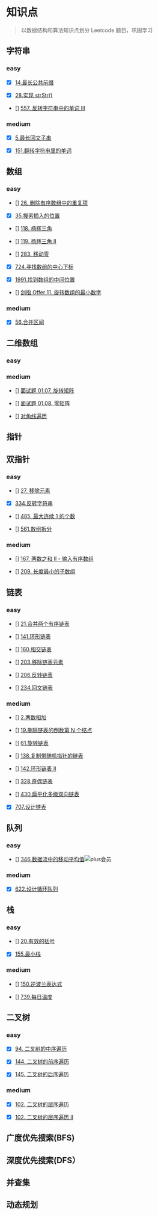 # 知识点

> 以数据结构和算法知识点划分 Leetcode 题目，巩固学习

## 字符串

### easy

- [x] [14.最长公共前缀](https://leetcode-cn.com/problems/longest-common-prefix/)

- [x] [28.实现 strStr()](https://leetcode-cn.com/problems/implement-strstr/)

- [] [557. 反转字符串中的单词 III](https://leetcode-cn.com/problems/reverse-words-in-a-string-iii/)

### medium

- [x] [5.最长回文子串](https://leetcode-cn.com/problems/longest-palindromic-substring/)

- [x] [151.翻转字符串里的单词](https://leetcode-cn.com/problems/reverse-words-in-a-string/)

## 数组

### easy

- [] [26. 删除有序数组中的重复项](https://leetcode-cn.com/problems/remove-duplicates-from-sorted-array/)

- [x] [35.搜索插入的位置](https://leetcode-cn.com/problems/search-insert-position/)

- [] [118. 杨辉三角](https://leetcode-cn.com/problems/pascals-triangle/)

- [] [119. 杨辉三角 II](https://leetcode-cn.com/problems/pascals-triangle-ii/)

- [] [283. 移动零](https://leetcode-cn.com/problems/move-zeroes/)

- [x] [724.寻找数组的中心下标](https://leetcode-cn.com/problems/find-pivot-index/)

- [x] [1991.找到数组的中间位置](https://leetcode-cn.com/problems/find-the-middle-index-in-array/)

- [] [剑指 Offer 11. 旋转数组的最小数字](https://leetcode-cn.com/problems/xuan-zhuan-shu-zu-de-zui-xiao-shu-zi-lcof/)

### medium

- [x] [56.合并区间](https://leetcode-cn.com/problems/merge-intervals/)

## 二维数组

### easy

### medium

- [] [面试题 01.07. 旋转矩阵](https://leetcode-cn.com/problems/rotate-matrix-lcci/)

- [] [面试题 01.08. 零矩阵](https://leetcode-cn.com/problems/zero-matrix-lcci/)

- [] [对角线遍历](https://leetcode-cn.com/problems/diagonal-traverse/)

## 指针

## 双指针

### easy

- [] [27. 移除元素](https://leetcode-cn.com/problems/remove-element/)

- [x] [334.反转字符串](https://leetcode-cn.com/problems/reverse-string/)

- [] [485. 最大连续 1 的个数](https://leetcode-cn.com/problems/max-consecutive-ones/)

- [] [561.数组拆分](https://leetcode-cn.com/problems/array-partition-i/)

### medium

- [] [167. 两数之和 II - 输入有序数组](https://leetcode-cn.com/problems/two-sum-ii-input-array-is-sorted/)

- [] [209. 长度最小的子数组](https://leetcode-cn.com/problems/minimum-size-subarray-sum/)

## 链表

### easy

- [] [21.合并两个有序链表](https://leetcode-cn.com/problems/merge-two-sorted-lists)

- [] [141.环形链表](https://leetcode-cn.com/problems/linked-list-cycle/)

- [] [160.相交链表](https://leetcode-cn.com/problems/intersection-of-two-linked-lists/)

- [] [203.移除链表元素](https://leetcode-cn.com/problems/remove-linked-list-elements/)

- [] [206.反转链表](https://leetcode-cn.com/problems/reverse-linked-list/)

- [] [234.回文链表](https://leetcode-cn.com/problems/palindrome-linked-list)

### medium

- [] [2.两数相加](https://leetcode-cn.com/problems/add-two-numbers/)

- [] [19.删除链表的倒数第 N 个结点](https://leetcode-cn.com/problems/remove-nth-node-from-end-of-list/)

- [] [61.旋转链表](https://leetcode-cn.com/problems/rotate-list)

- [] [138.复制带随机指针的链表](https://leetcode-cn.com/problems/copy-list-with-random-pointer)

- [] [142.环形链表 II](https://leetcode-cn.com/problems/linked-list-cycle-ii/)

- [] [328.奇偶链表](https://leetcode-cn.com/problems/odd-even-linked-list/)

- [] [430.扁平化多级双向链表](https://leetcode-cn.com/problems/flatten-a-multilevel-doubly-linked-list)

- [x] [707.设计链表](https://leetcode-cn.com/problems/design-linked-list/)

## 队列

### easy

- [] [346.数据流中的移动平均值](https://leetcode-cn.com/problems/moving-average-from-data-stream)![plus会员](https://img.shields.io/badge/-plus会员-blue)

### medium

- [x] [622.设计循环队列](https://leetcode-cn.com/problems/design-circular-queue/)

## 栈

### easy

- [] [20.有效的括号](https://leetcode-cn.com/problems/valid-parentheses)

- [x] [155.最小栈](https://leetcode-cn.com/problems/min-stack/)

### medium

- [] [150.逆波兰表达式](https://leetcode-cn.com/problems/evaluate-reverse-polish-notation)

- [] [739.每日温度](https://leetcode-cn.com/problems/daily-temperatures)

## 二叉树

### easy

- [x] [94. 二叉树的中序遍历](https://leetcode-cn.com/problems/binary-tree-inorder-traversal)

- [x] [144. 二叉树的前序遍历](https://leetcode-cn.com/problems/binary-tree-preorder-traversal)

- [x] [145. 二叉树的后序遍历](https://leetcode-cn.com/problems/binary-tree-postorder-traversal)

### medium

- [x] [102. 二叉树的层序遍历](https://leetcode-cn.com/problems/binary-tree-level-order-traversal)

- [x] [102. 二叉树的层序遍历 II](https://leetcode-cn.com/problems/binary-tree-level-order-traversal-ii)

## 广度优先搜索(BFS)

## 深度优先搜索(DFS）

## 并查集

## 动态规划
